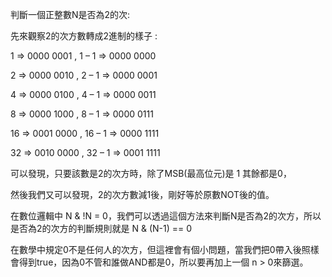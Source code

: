 判斷一個正整數N是否為2的次:

先來觀察2的次方數轉成2進制的樣子 :

1 => 0000 0001 ,    1 – 1 => 0000 0000

2 => 0000 0010 ,    2 – 1 => 0000 0001

4 => 0000 0100  ,    4 – 1 => 0000 0011

8 => 0000 1000  ,    8 – 1 => 0000 0111

16 => 0001 0000 ,   16 – 1 => 0000 1111

32 => 0010 0000 ,   32 – 1 => 0001 1111

可以發現，只要該數是2的次方時，除了MSB(最高位元)是 1 其餘都是0，

然後我們又可以發現，2的次方數減1後，剛好等於原數NOT後的值。

 

在數位邏輯中 N & !N = 0，我們可以透過這個方法來判斷N是否為2的次方，所以是否為2的次方的判斷規則就是 N & (N-1) == 0

在數學中規定0不是任何人的次方，但這裡會有個小問題，當我們把0帶入後照樣會得到true，因為0不管和誰做AND都是0，所以要再加上一個 n > 0來篩選。
